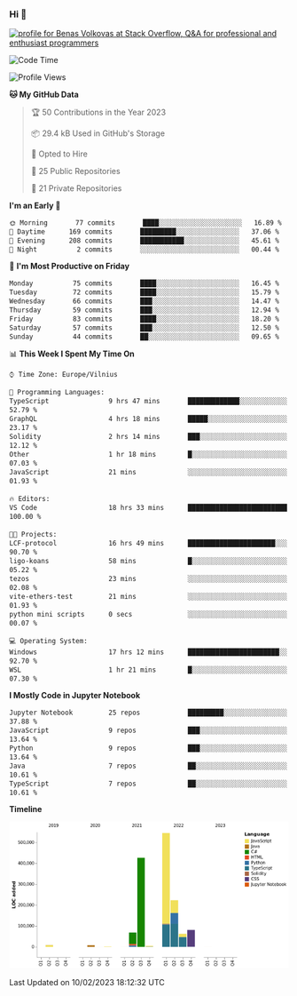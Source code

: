 ### Hi 👋
<a href="https://stackoverflow.com/users/14954249/benas-volkovas"><img src="https://stackoverflow.com/users/flair/14954249.png?theme=dark" width="208" height="58" alt="profile for Benas Volkovas at Stack Overflow, Q&amp;A for professional and enthusiast programmers" title="profile for Benas Volkovas at Stack Overflow, Q&amp;A for professional and enthusiast programmers"></a>

<!--START_SECTION:waka-->
![Code Time](http://img.shields.io/badge/Code%20Time-1%2C258%20hrs%2051%20mins-blue)

![Profile Views](http://img.shields.io/badge/Profile%20Views-0-blue)

**🐱 My GitHub Data** 

> 🏆 50 Contributions in the Year 2023
 > 
> 📦 29.4 kB Used in GitHub's Storage 
 > 
> 💼 Opted to Hire
 > 
> 📜 25 Public Repositories 
 > 
> 🔑 21 Private Repositories  
 > 
**I'm an Early 🐤** 

```text
🌞 Morning       77 commits       ████░░░░░░░░░░░░░░░░░░░░░   16.89 % 
🌆 Daytime      169 commits       █████████░░░░░░░░░░░░░░░░   37.06 % 
🌃 Evening      208 commits       ███████████░░░░░░░░░░░░░░   45.61 % 
🌙 Night          2 commits       ░░░░░░░░░░░░░░░░░░░░░░░░░   00.44 % 

```
📅 **I'm Most Productive on Friday** 

```text
Monday          75 commits       ████░░░░░░░░░░░░░░░░░░░░░   16.45 % 
Tuesday         72 commits       ████░░░░░░░░░░░░░░░░░░░░░   15.79 % 
Wednesday       66 commits       ███░░░░░░░░░░░░░░░░░░░░░░   14.47 % 
Thursday        59 commits       ███░░░░░░░░░░░░░░░░░░░░░░   12.94 % 
Friday          83 commits       ████░░░░░░░░░░░░░░░░░░░░░   18.20 % 
Saturday        57 commits       ███░░░░░░░░░░░░░░░░░░░░░░   12.50 % 
Sunday          44 commits       ██░░░░░░░░░░░░░░░░░░░░░░░   09.65 % 

```


📊 **This Week I Spent My Time On** 

```text
⌚︎ Time Zone: Europe/Vilnius

💬 Programming Languages: 
TypeScript               9 hrs 47 mins       █████████████░░░░░░░░░░░░   52.79 % 
GraphQL                  4 hrs 18 mins       █████░░░░░░░░░░░░░░░░░░░░   23.17 % 
Solidity                 2 hrs 14 mins       ███░░░░░░░░░░░░░░░░░░░░░░   12.12 % 
Other                    1 hr 18 mins        █░░░░░░░░░░░░░░░░░░░░░░░░   07.03 % 
JavaScript               21 mins             ░░░░░░░░░░░░░░░░░░░░░░░░░   01.93 % 

🔥 Editors: 
VS Code                  18 hrs 33 mins      █████████████████████████   100.00 % 

🐱‍💻 Projects: 
LCF-protocol             16 hrs 49 mins      ██████████████████████░░░   90.70 % 
ligo-koans               58 mins             █░░░░░░░░░░░░░░░░░░░░░░░░   05.22 % 
tezos                    23 mins             ░░░░░░░░░░░░░░░░░░░░░░░░░   02.08 % 
vite-ethers-test         21 mins             ░░░░░░░░░░░░░░░░░░░░░░░░░   01.93 % 
python mini scripts      0 secs              ░░░░░░░░░░░░░░░░░░░░░░░░░   00.07 % 

💻 Operating System: 
Windows                  17 hrs 12 mins      ███████████████████████░░   92.70 % 
WSL                      1 hr 21 mins        █░░░░░░░░░░░░░░░░░░░░░░░░   07.30 % 

```

**I Mostly Code in Jupyter Notebook** 

```text
Jupyter Notebook         25 repos            █████████░░░░░░░░░░░░░░░░   37.88 % 
JavaScript               9 repos             ███░░░░░░░░░░░░░░░░░░░░░░   13.64 % 
Python                   9 repos             ███░░░░░░░░░░░░░░░░░░░░░░   13.64 % 
Java                     7 repos             ██░░░░░░░░░░░░░░░░░░░░░░░   10.61 % 
TypeScript               7 repos             ██░░░░░░░░░░░░░░░░░░░░░░░   10.61 % 

```


**Timeline**

![Chart not found](https://raw.githubusercontent.com/BenasVolkovas/BenasVolkovas/main/charts/bar_graph.png) 


 Last Updated on 10/02/2023 18:12:32 UTC
<!--END_SECTION:waka-->
